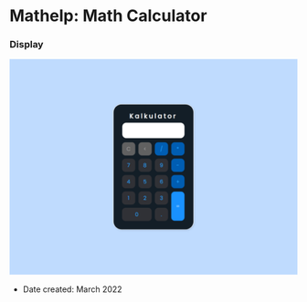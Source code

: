 # Mathelp: Math Calculator

### Display
![Display](https://raw.githubusercontent.com/luqmanherifa/luqman-herifa-personal-portfolio-v2/main/public/works/mathelp.png)

- Date created: March 2022
